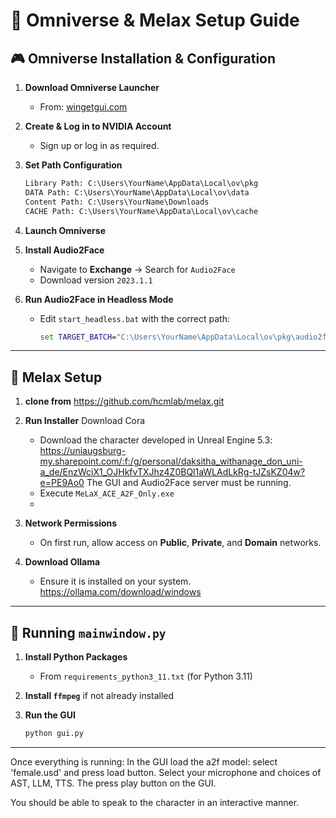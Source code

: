 
# 🚀 Omniverse & Melax Setup Guide

## 🎮 Omniverse Installation & Configuration

1. **Download Omniverse Launcher**
   - From: [wingetgui.com](https://www.wingetgui.com/apps/Nvidia-Omniverse)

2. **Create & Log in to NVIDIA Account**
   - Sign up or log in as required.

3. **Set Path Configuration**
   ```txt
   Library Path: C:\Users\YourName\AppData\Local\ov\pkg
   DATA Path: C:\Users\YourName\AppData\Local\ov\data
   Content Path: C:\Users\YourName\Downloads
   CACHE Path: C:\Users\YourName\AppData\Local\ov\cache
   ```

4. **Launch Omniverse**

5. **Install Audio2Face**
   - Navigate to **Exchange** → Search for `Audio2Face`
   - Download version `2023.1.1`

6. **Run Audio2Face in Headless Mode**
   - Edit `start_headless.bat` with the correct path:
     ```bat
     set TARGET_BATCH="C:\Users\YourName\AppData\Local\ov\pkg\audio2face-2023.1.1\audio2face_headless.bat"
     ```

---

## 🧠 Melax Setup

1. **clone from** https://github.com/hcmlab/melax.git

2. **Run Installer**
   Download Cora
   - Download the character developed in Unreal Engine 5.3: https://uniaugsburg-my.sharepoint.com/:f:/g/personal/daksitha_withanage_don_uni-a_de/EnzWciX1_OJHkfvTXJhz4Z0BQl1aWLAdLkRg-tJZsKZ04w?e=PE9Ao0
     The GUI and Audio2Face server must be running. 
   - Execute `MeLaX_ACE_A2F_Only.exe`
   - 

4. **Network Permissions**
   - On first run, allow access on **Public**, **Private**, and **Domain** networks.

5. **Download Ollama**
   - Ensure it is installed on your system. https://ollama.com/download/windows

---


## 🐍 Running `mainwindow.py`

1. **Install Python Packages**
   - From `requirements_python3_11.txt` (for Python 3.11)
  

2. **Install `ffmpeg`** if not already installed

3. **Run the GUI**
   ```bash
   python gui.py
   ```

---

Once everything is running: 
In the GUI load the a2f model: select 'female.usd' and press load button.
Select your microphone and choices of AST, LLM, TTS. 
The press play button on the GUI.

You should be able to speak to the character in an interactive manner.
